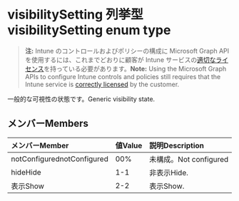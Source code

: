 # <a name="visibilitysetting-enum-type"></a><span data-ttu-id="5e83b-101">visibilitySetting 列挙型</span><span class="sxs-lookup"><span data-stu-id="5e83b-101">visibilitySetting enum type</span></span>

> <span data-ttu-id="5e83b-102">**注:** Intune のコントロールおよびポリシーの構成に Microsoft Graph API を使用するには、これまでどおりに顧客が Intune サービスの[適切なライセンス](https://go.microsoft.com/fwlink/?linkid=839381)を持っている必要があります。</span><span class="sxs-lookup"><span data-stu-id="5e83b-102">**Note:** Using the Microsoft Graph APIs to configure Intune controls and policies still requires that the Intune service is [correctly licensed](https://go.microsoft.com/fwlink/?linkid=839381) by the customer.</span></span>

<span data-ttu-id="5e83b-103">一般的な可視性の状態です。</span><span class="sxs-lookup"><span data-stu-id="5e83b-103">Generic visibility state.</span></span>
## <a name="members"></a><span data-ttu-id="5e83b-104">メンバー</span><span class="sxs-lookup"><span data-stu-id="5e83b-104">Members</span></span>
|<span data-ttu-id="5e83b-105">メンバー</span><span class="sxs-lookup"><span data-stu-id="5e83b-105">Member</span></span>|<span data-ttu-id="5e83b-106">値</span><span class="sxs-lookup"><span data-stu-id="5e83b-106">Value</span></span>|<span data-ttu-id="5e83b-107">説明</span><span class="sxs-lookup"><span data-stu-id="5e83b-107">Description</span></span>|
|:---|:---|:---|
|<span data-ttu-id="5e83b-108">notConfigured</span><span class="sxs-lookup"><span data-stu-id="5e83b-108">notConfigured</span></span>|<span data-ttu-id="5e83b-109">0</span><span class="sxs-lookup"><span data-stu-id="5e83b-109">0%</span></span>|<span data-ttu-id="5e83b-110">未構成。</span><span class="sxs-lookup"><span data-stu-id="5e83b-110">Not configured</span></span>|
|<span data-ttu-id="5e83b-111">hide</span><span class="sxs-lookup"><span data-stu-id="5e83b-111">Hide</span></span>|<span data-ttu-id="5e83b-112">1</span><span class="sxs-lookup"><span data-stu-id="5e83b-112">-1</span></span>|<span data-ttu-id="5e83b-113">非表示</span><span class="sxs-lookup"><span data-stu-id="5e83b-113">Hide.</span></span>|
|<span data-ttu-id="5e83b-114">表示</span><span class="sxs-lookup"><span data-stu-id="5e83b-114">Show</span></span>|<span data-ttu-id="5e83b-115">2</span><span class="sxs-lookup"><span data-stu-id="5e83b-115">-2</span></span>|<span data-ttu-id="5e83b-116">表示</span><span class="sxs-lookup"><span data-stu-id="5e83b-116">Show.</span></span>|








